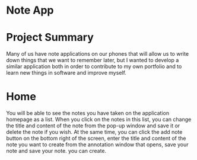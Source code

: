 # Note App

# Project Summary
Many of us have note applications on our phones that will allow us to write down things that we want to remember later, but I wanted to develop a similar application both in order to contribute to my own portfolio and to learn new things in software and improve myself.

# Home
You will be able to see the notes you have taken on the application homepage as a list. When you click on the notes in this list, you can change the title and content of the note from the pop-up window and save it or delete the note if you wish. At the same time, you can click the add note button on the bottom right of the screen, enter the title and content of the note you want to create from the annotation window that opens, save your note and save your note. you can create.
